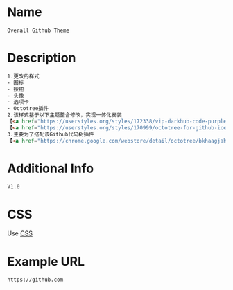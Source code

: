 # Name
```
Overall Github Theme
```

# Description
```html
1.更改的样式
· 图标
· 按钮
· 头像
· 选项卡
· Octotree插件
2.该样式基于以下主题整合修改，实现一体化安装
【<a href="https://userstyles.org/styles/172338/vip-darkhub-code-purple" class='text-decoration: none;'>vip-darkhub-code-purple</a>】
【<a href="https://userstyles.org/styles/170999/octotree-for-github-ice-dark" class='text-decoration: none;'>octotree-for-github-ice-dark</a>】
3.主要为了搭配该Github代码树插件
【<a href="https://chrome.google.com/webstore/detail/octotree/bkhaagjahfmjljalopjnoealnfndnagc?utm_source=chrome-ntp-icon" class='text-decoration: none;'>Octotree</a>】
```

# Additional Info
```
V1.0
```

# CSS
Use [CSS](../themes/Overall-Github-Theme.min.css)

# Example URL
```
https://github.com
```